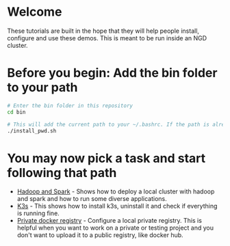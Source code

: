 # Welcome

These tutorials are built in the hope that they will help people install, configure and use these demos. This is meant to be run inside an NGD cluster.

# Before you begin: Add the bin folder to your path

```bash
# Enter the bin folder in this repository
cd bin

# This will add the current path to your ~/.bashrc. If the path is already present nothing will be added
./install_pwd.sh
```

# You may now pick a task and start following that path

* [Hadoop and Spark](bigdata2/main.md) - Shows how to deploy a local cluster with hadoop and spark and how to run some diverse applications.
* [K3s](k3s/main.md) - This shows how to install k3s, uninstall it and check if everything is running fine.
* [Private docker registry](docker/private_registry.md) - Configure a local private registry. This is helpful when you want to work on a private or testing project and you don't want to upload it to a public registry, like docker hub.
